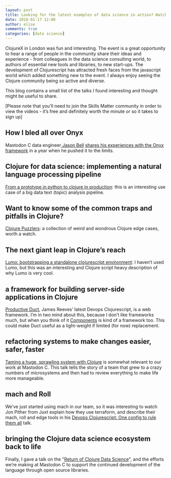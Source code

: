 ```yaml
---
layout: post
title: Looking for the latest examples of data science in action? Watch these highlights of Clojure X 2017
date: 2018-01-17 12:00
author: elise
comments: true
categories: [data science]
---
```

ClojureX in London was fun and interesting. The event is a great opportunity to hear a range of people in the community share their ideas and experience - from colleagues in the data science consulting world, to authors of essential new tools and libraries, to new start-ups. The development of Clojurescript has attracted fresh faces from the javascript world which added something new to the event. I always enjoy seeing the Clojure community being so active and diverse.
<!--more-->

This blog contains a small list of the talks I found interesting and thought might be useful to share.

[Please note that you’ll need to join the Skills Matter community in order to view the videos - it’s free and definitely worth the minute or so it takes to sign up]

## How I bled all over Onyx

Mastodon C data engineer[ Jason Bell](http://www.mastodonc.com/about/) [shares his experiences with the Onyx framework](https://skillsmatter.com/skillscasts/10939-how-i-bled-all-over-onyx) in a year when he pushed it to the limits.

## Clojure for data science: implementing a natural language processing pipeline

[From a prototype in python to clojure in production](https://href.li/?https://skillsmatter.com/skillscasts/10940-clojure-for-data-science-from-a-prototype-in-python-to-clojure-in-production): this is an interesting use case of a big data text (topic) analysis pipeline.

## Want to know some of the common traps and pitfalls in Clojure?

[Clojure Puzzlers](https://href.li/?https://skillsmatter.com/skillscasts/10937-clojure-puzzlers): a collection of weird and wondrous Clojure edge cases, worth a watch.

## The next giant leap in Clojure’s reach

[Lumo: bootstrapping a standalone clojurescript environment](https://href.li/?https://skillsmatter.com/skillscasts/10833-keynote-lumo-bootstrapping-a-standalone-clojurescript-environment): I haven’t used Lumo, but this was an interesting and Clojure script heavy description of why Lumo is very cool.

## a framework for building server-side applications in Clojure

[Productive Duct](https://href.li/?https://skillsmatter.com/skillscasts/10836-productive-duct), James Reeves’ latest Devops Clojurescript, is a web framework. I’m in two mind about this, because I don’t like frameworks much, but when you think of it [Components](https://github.com/stuartsierra/component) is kind of a framework too. This could make Duct useful as a light-weight if limited (for now) replacement.

## refactoring systems to make changes easier, safer, faster

[Taming a huge, sprawling system with Clojure](https://href.li/?https://skillsmatter.com/skillscasts/10938-taming-a-huge-sprawling-system-with-clojure) is somewhat relevant to our work at Mastodon C.  This talk tells the story of a team that grew to a crazy numbers of microsystems and then had to review everything to make life more manageable.

## mach and Roll

We’ve just started using mach in our team, so it was interesting to watch Jon Pither from Juxt explain how they use terraform, and describe their mach, roll and edge tools in his [Devops Clojurescript: One config to rule them all](https://href.li/?https://skillsmatter.com/skillscasts/11035-devops-clojurescript-one-config-to-rule-them-all) talk.

## bringing the Clojure data science ecosystem back to life

Finally, I gave a talk on the "[Return of Clojure Data Science](https://skillsmatter.com/skillscasts/10776-keynote-the-return-of-clojure-data-science)", and the efforts we’re making at Mastodon C to support the continued development of the language through open source libraries.
